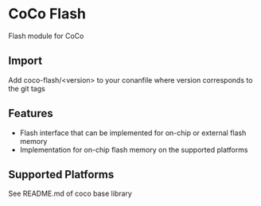 # CoCo Flash

Flash module for CoCo

## Import
Add coco-flash/\<version> to your conanfile where version corresponds to the git tags

## Features
* Flash interface that can be implemented for on-chip or external flash memory
* Implementation for on-chip flash memory on the supported platforms

## Supported Platforms
See README.md of coco base library
